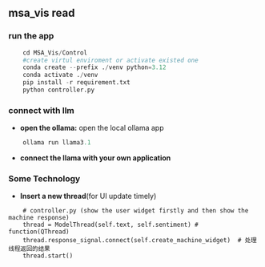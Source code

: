 ## msa_vis read

### run the app
``` python
    cd MSA_Vis/Control
    #create virtul enviroment or activate existed one 
    conda create --prefix ./venv python=3.12
    conda activate ./venv
    pip install -r requirement.txt
    python controller.py
```

### connect with llm
- **open the ollama:** open the local ollama app
``` python
    ollama run llama3.1
```
- **connect the llama with your own application**


### Some Technology
- **Insert a new thread**(for UI update timely)
````
    # controller.py (show the user widget firstly and then show the machine response)
    thread = ModelThread(self.text, self.sentiment) # function(QThread)
    thread.response_signal.connect(self.create_machine_widget)  # 处理线程返回的结果
    thread.start()
````
 